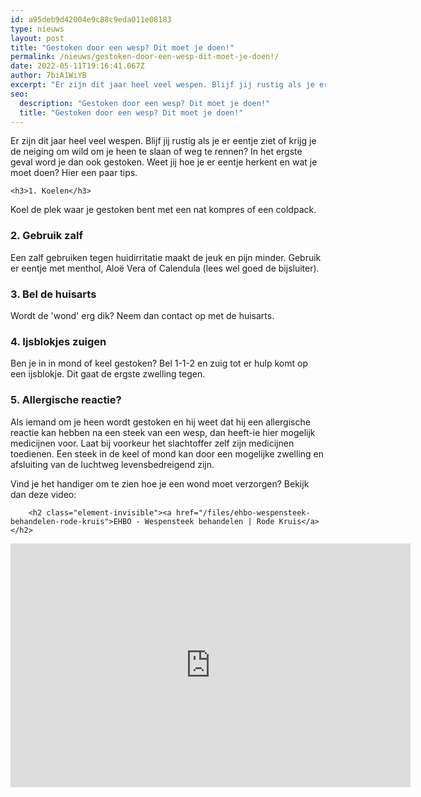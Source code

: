 ```yaml
---
id: a95deb9d42004e9c88c9eda011e08183
type: nieuws
layout: post
title: "Gestoken door een wesp? Dit moet je doen!"
permalink: /nieuws/gestoken-door-een-wesp-dit-moet-je-doen!/
date: 2022-05-11T19:16:41.067Z
author: 7biA1WiYB
excerpt: "Er zijn dit jaar heel veel wespen. Blijf jij rustig als je er eentje ziet of krijg je de neiging om wild om je heen te slaan of weg te rennen? In het ergste geval word je dan ook gestoken. Weet jij hoe je er eentje herkent en wat je moet doen? Hier een paar tips.  "
seo:
  description: "Gestoken door een wesp? Dit moet je doen!"
  title: "Gestoken door een wesp? Dit moet je doen!"
---
```

Er zijn dit jaar heel veel wespen. Blijf jij rustig als je er eentje ziet of krijg je de neiging om wild om je heen te slaan of weg te rennen? In het ergste geval word je dan ook gestoken. Weet jij hoe je er eentje herkent en wat je moet doen? Hier een paar tips.  

    <h3>1. Koelen</h3>
<p>Koel de plek waar je gestoken bent met een nat kompres of een coldpack.</p>
<h3>2. Gebruik zalf</h3>
<p>Een zalf gebruiken tegen huidirritatie maakt de jeuk en pijn minder. Gebruik er eentje met menthol, Aloë Vera of Calendula (lees wel goed de bijsluiter).</p>
<h3>3. Bel de huisarts</h3>
<p>Wordt de 'wond' erg dik? Neem dan contact op met de huisarts.</p>
<h3>4. Ijsblokjes zuigen</h3>
<p>Ben je in in mond of keel gestoken? Bel 1-1-2 en zuig tot er hulp komt op een ijsblokje. Dit gaat de ergste zwelling tegen.</p>
<h3>5. Allergische reactie?</h3>
<p>Als iemand om je heen wordt gestoken en hij weet dat hij een allergische reactie kan hebben na een steek van een wesp, dan heeft-ie hier mogelijk medicijnen voor. Laat bij voorkeur het slachtoffer zelf zijn medicijnen toedienen. Een steek in de keel of mond kan door een mogelijke zwelling en afsluiting van de luchtweg levensbedreigend zijn.</p>
<p>Vind je het handiger om te zien hoe je een wond moet verzorgen? Bekijk dan deze video:</p>
<p><div class="media media-element-container media-default"><div id="file-534078" class="file file-video file-video-youtube">

        <h2 class="element-invisible"><a href="/files/ehbo-wespensteek-behandelen-rode-kruis">EHBO - Wespensteek behandelen | Rode Kruis</a></h2>
    
  
  <div class="content">
    <div class="media-youtube-video media-element file-default media-youtube-1">
  <iframe class="media-youtube-player" width="640" height="390" title="EHBO - Wespensteek behandelen | Rode Kruis" src="https://www.youtube.com/embed/pDJ6cj5yoxQ?wmode=opaque&controls=" name="EHBO - Wespensteek behandelen | Rode Kruis" frameborder="0" allowfullscreen="">Video van EHBO - Wespensteek behandelen | Rode Kruis</iframe>
</div>
  </div>

  
</div>
</div>  
